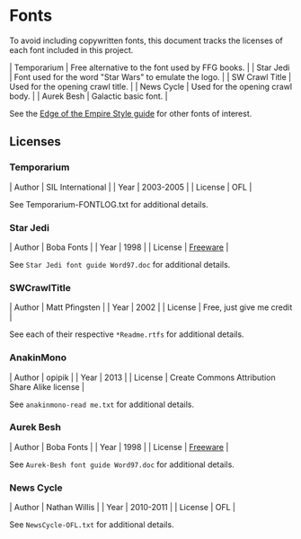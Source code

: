 # Fonts
To avoid including copywritten fonts, this document tracks the licenses of each
font included in this project.

| Temporarium | Free alternative to the font used by FFG books. |
| Star Jedi | Font used for the word "Star Wars" to emulate the logo. |
| SW Crawl Title | Used for the opening crawl title. |
| News Cycle | Used for the opening crawl body. |
| Aurek Besh | Galactic basic font. |

See the
[Edge of the Empire Style guide](https://fanggrip.wordpress.com/2015/04/17/edge-of-the-empire-style-guide/)
for other fonts of interest.

## Licenses

### Temporarium

| Author | SIL International |
| Year | 2003-2005 |
| License | OFL |

See Temporarium-FONTLOG.txt for additional details.

### Star Jedi
| Author | Boba Fonts |
| Year | 1998 |
| License | [Freeware](https://www.fontspace.com/star-jedi-font-f9641) |

See `Star Jedi font guide Word97.doc` for additional details.

### SWCrawlTitle

| Author | Matt Pfingsten |
| Year | 2002 |
| License | Free, just give me credit |

See each of their respective `*Readme.rtfs` for additional details.

### AnakinMono
| Author | opipik |
| Year | 2013 |
| License | Create Commons Attribution Share Alike license |

See `anakinmono-read me.txt` for additional details.

### Aurek Besh
| Author | Boba Fonts |
| Year | 1998 |
| License | [Freeware](https://www.fontspace.com/aurek-besh-font-f9639) |

See `Aurek-Besh font guide Word97.doc` for additional details.

### News Cycle
| Author | Nathan Willis |
| Year | 2010-2011 |
| License | OFL |

See `NewsCycle-OFL.txt` for additional details.
